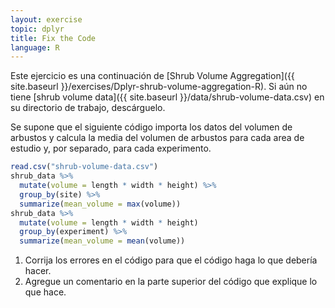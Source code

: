 ```yaml
---
layout: exercise
topic: dplyr
title: Fix the Code
language: R
---
```

Este ejercicio es una continuación de 
[Shrub Volume Aggregation]({{ site.baseurl }}/exercises/Dplyr-shrub-volume-aggregation-R).
Si aún no tiene [shrub volume data]({{ site.baseurl }}/data/shrub-volume-data.csv) en su directorio de trabajo, descárguelo.

Se supone que el siguiente código importa los datos del volumen de arbustos y calcula la media del
volumen de arbustos para cada area de estudio y, por separado, para cada experimento.

```r
read.csv("shrub-volume-data.csv")
shrub_data %>%
  mutate(volume = length * width * height) %>%
  group_by(site) %>%
  summarize(mean_volume = max(volume))
shrub_data %>%
  mutate(volume = length * width * height)
  group_by(experiment) %>%
  summarize(mean_volume = mean(volume))
```


1. Corrija los errores en el código para que el código haga lo que debería hacer.
2. Agregue un comentario en la parte superior del código que explique lo que hace.